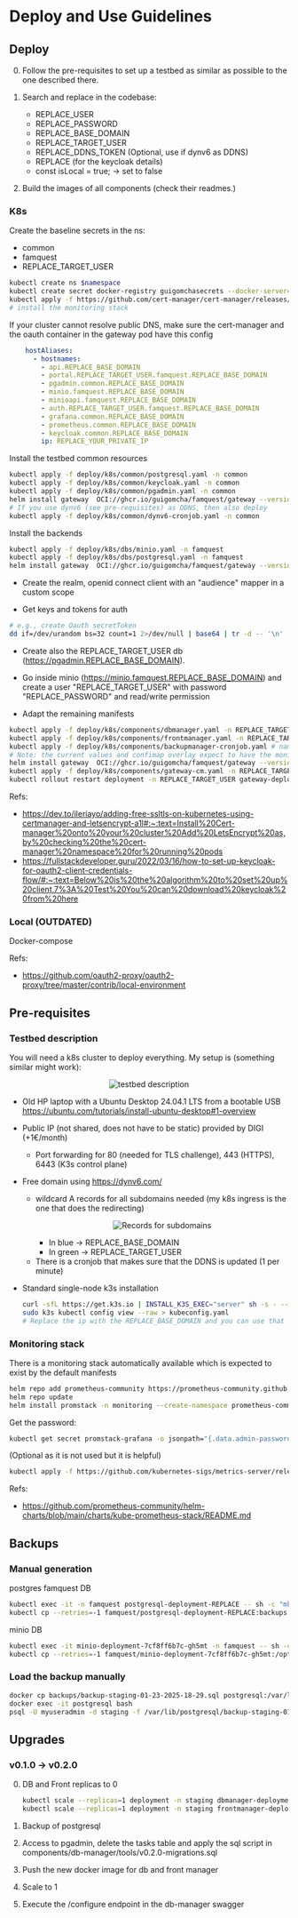# Deploy and Use Guidelines

## Deploy

0. Follow the pre-requisites to set up a testbed as similar as possible to the one described there.

1. Search and replace in the codebase:
  
    + REPLACE_USER
    + REPLACE_PASSWORD
    + REPLACE_BASE_DOMAIN
    + REPLACE_TARGET_USER
    + REPLACE_DDNS_TOKEN (Optional, use if dynv6 as DDNS)
    + REPLACE (for the keycloak details)
    + const isLocal = true; -> set to false

2. Build the images of all components (check their readmes.)

### K8s

Create the baseline secrets in the ns:
- common
- famquest
- REPLACE_TARGET_USER
```bash
kubectl create ns $namespace
kubectl create secret docker-registry guigomchasecrets --docker-server=https://ghcr.io --docker-username=REPLACE_USER --docker-password=REPLACE_PAT -n common
kubectl apply -f https://github.com/cert-manager/cert-manager/releases/download/v1.16.2/cert-manager.yaml
# install the monitoring stack
```

If your cluster cannot resolve public DNS, make sure the cert-manager and the oauth container in the gateway pod have this config

```yaml
    hostAliases:
      - hostnames:
        - api.REPLACE_BASE_DOMAIN
        - portal.REPLACE_TARGET_USER.famquest.REPLACE_BASE_DOMAIN
        - pgadmin.common.REPLACE_BASE_DOMAIN
        - minio.famquest.REPLACE_BASE_DOMAIN
        - minioapi.famquest.REPLACE_BASE_DOMAIN
        - auth.REPLACE_TARGET_USER.famquest.REPLACE_BASE_DOMAIN
        - grafana.common.REPLACE_BASE_DOMAIN
        - prometheus.common.REPLACE_BASE_DOMAIN
        - keycloak.common.REPLACE_BASE_DOMAIN
        ip: REPLACE_YOUR_PRIVATE_IP
```

Install the testbed common resources

```bash
kubectl apply -f deploy/k8s/common/postgresql.yaml -n common
kubectl apply -f deploy/k8s/common/keycloak.yaml -n common
kubectl apply -f deploy/k8s/common/pgadmin.yaml -n common
helm install gateway  OCI://ghcr.io/guigomcha/famquest/gateway --version 1.3.0 -n common -f deploy/k8s/common/values.yaml
# If you use dynv6 (see pre-requisites) as DDNS, then also deploy
kubectl apply -f deploy/k8s/common/dynv6-cronjob.yaml -n common

```

Install the backends

```bash
kubectl apply -f deploy/k8s/dbs/minio.yaml -n famquest
kubectl apply -f deploy/k8s/dbs/postgresql.yaml -n famquest
helm install gateway  OCI://ghcr.io/guigomcha/famquest/gateway --version 1.3.0 -n famquest -f deploy/k8s/dbs/values.yaml
```

+ Create the realm, openid connect client with an "audience" mapper in a custom scope

+ Get keys and tokens for auth

```bash
# e.g., create Oauth secretToken
dd if=/dev/urandom bs=32 count=1 2>/dev/null | base64 | tr -d -- '\n' | tr -- '+/' '-_';
```
- Create also the REPLACE_TARGET_USER db (https://pgadmin.REPLACE_BASE_DOMAIN).
- Go inside minio (https://minio.famquest.REPLACE_BASE_DOMAIN) and create a user "REPLACE_TARGET_USER" with password "REPLACE_PASSWORD" and read/write permission

- Adapt the remaining manifests

```bash
kubectl apply -f deploy/k8s/components/dbmanager.yaml -n REPLACE_TARGET_USER
kubectl apply -f deploy/k8s/components/frontmanager.yaml -n REPLACE_TARGET_USER
kubectl apply -f deploy/k8s/components/backupmanager-cronjob.yaml # namespace is inside due to manifest conflicts
# Note: the current values and confimap overlay expect to have the monitoring stack already installed
helm install gateway  OCI://ghcr.io/guigomcha/famquest/gateway --version 1.3.0 -n REPLACE_TARGET_USER -f deploy/k8s/components/values.yaml
kubectl apply -f deploy/k8s/components/gateway-cm.yaml -n REPLACE_TARGET_USER
kubectl rollout restart deployment -n REPLACE_TARGET_USER gateway-deployment
```

Refs:

+ <https://dev.to/ileriayo/adding-free-ssltls-on-kubernetes-using-certmanager-and-letsencrypt-a1l#:~:text=Install%20Cert-manager%20onto%20your%20cluster%20Add%20LetsEncrypt%20as,by%20checking%20the%20cert-manager%20namespace%20for%20running%20pods>
+ <https://fullstackdeveloper.guru/2022/03/16/how-to-set-up-keycloak-for-oauth2-client-credentials-flow/#:~:text=Below%20is%20the%20algorithm%20to%20set%20up%20client,7%3A%20Test%20You%20can%20download%20keycloak%20from%20here>

### Local (OUTDATED)

Docker-compose

Refs:

+ <https://github.com/oauth2-proxy/oauth2-proxy/tree/master/contrib/local-environment>

## Pre-requisites

### Testbed description

You will need a k8s cluster to deploy everything.
My setup is (something similar might work):

  <p align="center">
    <img src="../docs/testbed.png" alt="testbed description" />
  </p>

+ Old HP laptop with a Ubuntu Desktop 24.04.1 LTS from a bootable USB <https://ubuntu.com/tutorials/install-ubuntu-desktop#1-overview>
+ Public IP (not shared, does not have to be static) provided by DIGI (+1€/month)
  + Port forwarding for 80 (needed for TLS challenge), 443 (HTTPS), 6443 (K3s control plane)
+ Free domain using <https://dynv6.com/>
  + wildcard A records for all subdomains needed (my k8s ingress is the one that does the redirecting)
    <p align="center">
      <img src="../docs/dynv6-records.png" alt="Records for subdomains" />
    </p>

    + In blue -> REPLACE_BASE_DOMAIN
    + In green -> REPLACE_TARGET_USER
  - There is a cronjob that makes sure that the DDNS is updated (1 per minute)
+ Standard single-node k3s installation

    ```bash
    curl -sfL https://get.k3s.io | INSTALL_K3S_EXEC="server" sh -s - --write-kubeconfig-mode=644 --tls-san=REPLACE_BASE_DOMAIN
    sudo k3s kubectl config view --raw > kubeconfig.yaml
    # Replace the ip with the REPLACE_BASE_DOMAIN and you can use that kubeconfig from outside
    ```

### Monitoring stack

There is a monitoring stack automatically available which is expected to exist by the default manifests

```bash
helm repo add prometheus-community https://prometheus-community.github.io/helm-charts
helm repo update
helm install promstack -n monitoring --create-namespace prometheus-community/kube-prometheus-stack
```

Get the password:

```bash
kubectl get secret promstack-grafana -o jsonpath="{.data.admin-password}" -n monitoring  | base64 --decode ; echo
```

(Optional as it is not used but it is helpful)

```bash
kubectl apply -f https://github.com/kubernetes-sigs/metrics-server/releases/latest/download/components.yaml
```

Refs:

+ <https://github.com/prometheus-community/helm-charts/blob/main/charts/kube-prometheus-stack/README.md>

## Backups

### Manual generation

postgres famquest DB

```bash
kubectl exec -it -n famquest postgresql-deployment-REPLACE -- sh -c "mkdir -p backups && pg_dump -U REPLACE_USER -h localhost famquest > backups/backup-$(date +"%m-%d-%Y-%H-%M").sql"
kubectl cp --retries=-1 famquest/postgresql-deployment-REPLACE:backups backups
```

minio DB

```bash
kubectl exec -it minio-deployment-7cf8ff6b7c-gh5mt -n famquest -- sh -c "mkdir -p /opt/bitnami/minio-client/backups && tar -czf /opt/bitnami/minio-client/backups/data-$(date +"%m-%d-%Y-%H-%M").tar.gz /data"
kubectl cp --retries=-1 famquest/minio-deployment-7cf8ff6b7c-gh5mt:/opt/bitnami/minio-client/backups backups
```

### Load the backup manually

```bash
docker cp backups/backup-staging-01-23-2025-18-29.sql postgresql:/var/lib/postgresql
docker exec -it postgresql bash
psql -U myuseradmin -d staging -f /var/lib/postgresql/backup-staging-01-23-2025-18-29.sql 
```

## Upgrades

### v0.1.0 -> v0.2.0

0. DB and Front replicas to 0
  
    ```bash
    kubectl scale --replicas=1 deployment -n staging dbmanager-deployment 
    kubectl scale --replicas=1 deployment -n staging frontmanager-deployment 
    ```

1. Backup of postgresql
2. Access to pgadmin, delete the tasks table and apply the sql script in components/db-manager/tools/v0.2.0-migrations.sql
3. Push the new docker image for db and front manager
4. Scale to 1
5. Execute the /configure endpoint in the db-manager swagger
